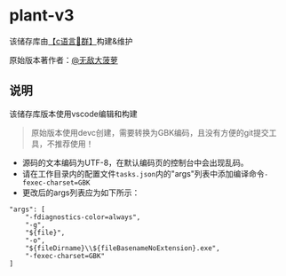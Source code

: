 # plant-v3
该储存库由[【c语言:carrot:群】](https://jq.qq.com/?_wv=1027&k=PFgXdTWT)构建&维护

原始版本著作者：[@无敌大菠萝](http://wpa.qq.com/msgrd?v=3&uin=610282681&site=qq&menu=yes)

说明
---

该储存库版本使用vscode编辑和构建

> 原始版本使用devc创建，需要转换为GBK编码，且没有方便的git提交工具，不推荐使用！

* 源码的文本编码为UTF-8，在默认编码页的控制台中会出现乱码。
* 请在工作目录内的配置文件`tasks.json`内的"args"列表中添加编译命令`-fexec-charset=GBK`
* 更改后的args列表应为如下所示：
```
"args": [
    "-fdiagnostics-color=always",
    "-g",
    "${file}",
    "-o",
    "${fileDirname}\\${fileBasenameNoExtension}.exe",
    "-fexec-charset=GBK"
]
```
